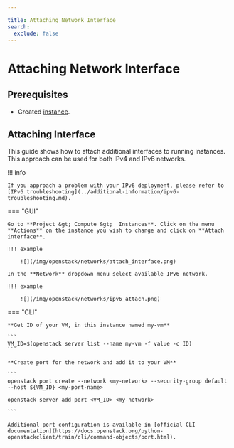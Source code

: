 ```yaml
---

title: Attaching Network Interface
search:
  exclude: false
---
```


# Attaching Network Interface

## Prerequisites

- Created [instance](../getting-started/creating-first-infrastructure.md).

## Attaching Interface

This guide shows how to attach additional interfaces to running instances. This approach can be used for both IPv4 and IPv6 networks.

!!! info

    If you approach a problem with your IPv6 deployment, please refer to [IPv6 troubleshooting](../additional-information/ipv6-troubleshooting.md).

=== "GUI"

    Go to **Project &gt; Compute &gt;  Instances**. Click on the menu **Actions** on the instance you wish to change and click on **Attach interface**.

    !!! example

        ![](/img/openstack/networks/attach_interface.png)

    In the **Network** dropdown menu select available IPv6 network.

    !!! example

        ![](/img/openstack/networks/ipv6_attach.png)

=== "CLI"

    **Get ID of your VM, in this instance named my-vm**

    ```
    VM_ID=$(openstack server list --name my-vm -f value -c ID)
    ```

    **Create port for the network and add it to your VM**

    ```
    openstack port create --network <my-network> --security-group default --host ${VM_ID} <my-port-name>

    openstack server add port <VM_ID> <my-network>

    ```

    Additional port configuration is available in [official CLI documentation](https://docs.openstack.org/python-openstackclient/train/cli/command-objects/port.html).
